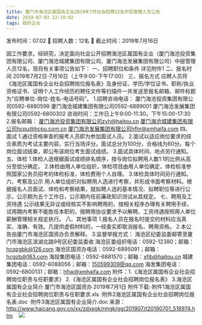 ```yaml
---
title: 厦门市海沧区属国有企业2019年7月社会招聘12名中层管理人员公告
date: 2019-07-03 22:10:02
tags: 政府企业
---
```

发布时间：07.02   🌟   招聘人数：12名   🌈   截止时间：2019年7月16日
<!-- more -->
因工作要求，经研究，决定面向社会公开招聘海沧区属国有企业（厦门海沧投资集团有限公司、厦门海沧城建集团有限公司、厦门海沧发展集团有限公司）中层管理人员12名，现将有关事项公告如下：
一、招聘职位和条件
详见附件1
二、报名时间
2019年7月2日-7月16日（上午9:00-下午17:00）
三、报名方式
应聘人员将《海沧区属国有企业社会招聘岗位报名表》及身份证、学历/学位证书、职称/执业资格证书、证明个人工作经历的聘任文件等扫描件一并发送至报名邮箱，邮件标题为“应聘单位-岗位-姓名-电话号码”。
1.招聘咨询电话：
厦门海沧投资集团有限公司0592-6880599
厦门海沧城建集团有限公司0592-6889001
厦门海沧发展集团有限公司0592-6800302
咨询时间：工作日上午9:00-11:30，下午15:00-17:30
2.报名邮箱：
厦门海沧投资集团有限公司zyh@haitou.cn
厦门海沧城建集团有限公司hcpu@hcpu.com.cn
厦门海沧发展集团有限公司hfhr@xmhaifa.com
四、面试
1.通过资格审查的报考人员即为参加面试人员。
2.面试以适应岗位要求的综合素质为考试主要内容，实行当场评分。面试总分为100分，合格线为60分。每个岗位面试结束，即公布该岗位考生面试成绩。
3.面试具体时间、地点另行通知。
五、体检
1.体检人选根据面试成绩排名顺序，按与岗位拟聘用人数1:1的比例从高分至低分确定。
2.体检由用人单位组织，体检项目由用人单位确定，体检标准参照国家公务员招考的体检标准，体检费用个人自理。
3.体检具体时间另行通知。
六、考察及公示
用人单位组织对拟聘用人选进行考察，并形成书面考察材料。根据报名人员面试、体检和考察结果，就拟聘人选的基本情况、拟聘职位等进行公示，公示期为五个工作日，公示期内任前廉政知识测试从其规定。
七、聘用及工资待遇
公示结果无异议或经核实不影响聘用的，按相关程序办理有关聘用手续，试用期内考察不能胜任本职的，按聘用协议要求予以解聘。工资待遇按照用人单位薪酬管理相关规定执行。
八、其他事项
1.报名人员在报名时提交的材料应当真实、准确、有效。凡提供虚假材料的，一经查实即取消报名、聘用资格。
2.本公告由厦门市海沧区国资办负责解释。
3.监督举报方式：
海沧区纪委监委邮寄至厦门市海沧区滨湖北路9号区纪委监委收
海沧区委组织电话：0592-12380；邮箱：hcqzgbk@126.com
海沧区国资办电话：0592-6895091；邮箱：hcgzb@163.com
海投集团电话：0592-6881570；邮箱：xfjb@haitou.cn
城建集团电话：0592-6088056；邮箱：150599309@qq.com
海发集团电话：0592-6800131；邮箱：hfjw@xmhaifa.com
附件：1.《海沧区属国有企业社会招聘岗位职责与任职要求》
2.《海沧区属国有企业社会招聘岗位报名表》
3.海沧区属国有企业简介
厦门市海沧区国资办
2019年7月1日
附件下载:·附件1海沧区属国有企业社会招聘岗位职责与任职要求.xls
·附件2海沧区属国有企业社会招聘岗位报名表.doc
·附件3海沧区属国有企业简介.doc
来源：
http://www.haicang.gov.cn/xx/zdxxgk/rmgk/gg/201907/t20190701_518974.htm
 
 ![](https://cdn.weiweiblog.cn/20181015134814.png)
